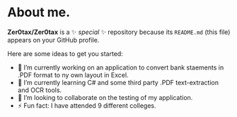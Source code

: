 # About me.

**Zer0tax/Zer0tax** is a ✨ _special_ ✨ repository because its `README.md` (this file) appears on your GitHub profile.

Here are some ideas to get you started:

- 🔭 I’m currently working on an application to convert bank staements in .PDF format to ny own layout in Excel.
- 🌱 I’m currently learning C# and some third party .PDF text-extraction and OCR tools.
- 👯 I’m looking to collaborate on the testing of my application.
- ⚡ Fun fact: I have attended 9 different colleges.

